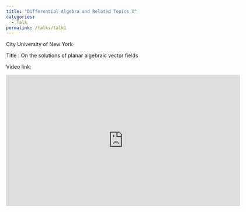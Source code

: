 ```yaml
---
title: "Differential Algebra and Related Topics X"
categories:
  - Talk
permalink: /talks/talk1
---
```

City University of New York

Title : On the solutions of planar algebraic vector fields

Video link: 
<iframe width="640" height="360" src="https://www.youtube.com/watch?v=aThGk3Lfbgk&t=1469s controls=0&amp;showinfo=0" frameborder="0" allowfullscreen></iframe>
